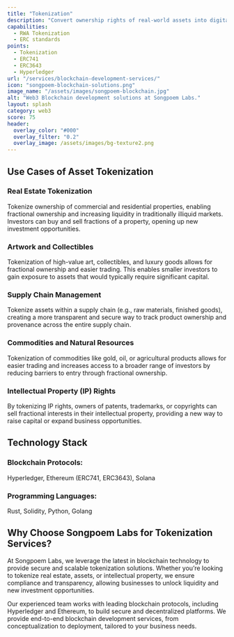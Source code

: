 ```yaml
---
title: "Tokenization"
description: "Convert ownership rights of real-world assets into digital tokens that can be managed, sold, and traded on a blockchain."
capabilities:
  - RWA Tokenization
  - ERC standards
points:
  - Tokenization
  - ERC741
  - ERC3643
  - Hyperledger
url: "/services/blockchain-development-services/"
icon: "songpoem-blockchain-solutions.png"
image_name: "/assets/images/songpoem-blockchain.jpg"
alt: "Web3 Blockchain development solutions at Songpoem Labs."
layout: splash
category: web3
score: 75
header:
  overlay_color: "#000"
  overlay_filter: "0.2"
  overlay_image: /assets/images/bg-texture2.png
---
```


## Use Cases of Asset Tokenization
### Real Estate Tokenization
Tokenize ownership of commercial and residential properties, enabling fractional ownership and increasing liquidity in traditionally illiquid markets. Investors can buy and sell fractions of a property, opening up new investment opportunities.

### Artwork and Collectibles
Tokenization of high-value art, collectibles, and luxury goods allows for fractional ownership and easier trading. This enables smaller investors to gain exposure to assets that would typically require significant capital.

### Supply Chain Management
Tokenize assets within a supply chain (e.g., raw materials, finished goods), creating a more transparent and secure way to track product ownership and provenance across the entire supply chain.

### Commodities and Natural Resources
Tokenization of commodities like gold, oil, or agricultural products allows for easier trading and increases access to a broader range of investors by reducing barriers to entry through fractional ownership.

### Intellectual Property (IP) Rights
By tokenizing IP rights, owners of patents, trademarks, or copyrights can sell fractional interests in their intellectual property, providing a new way to raise capital or expand business opportunities.

## Technology Stack
### Blockchain Protocols:
Hyperledger, Ethereum (ERC741, ERC3643), Solana

### Programming Languages:
Rust, Solidity, Python, Golang

## Why Choose Songpoem Labs for Tokenization Services?
At Songpoem Labs, we leverage the latest in blockchain technology to provide secure and scalable tokenization solutions. Whether you’re looking to tokenize real estate, assets, or intellectual property, we ensure compliance and transparency, allowing businesses to unlock liquidity and new investment opportunities.

Our experienced team works with leading blockchain protocols, including Hyperledger and Ethereum, to build secure and decentralized platforms. We provide end-to-end blockchain development services, from conceptualization to deployment, tailored to your business needs.